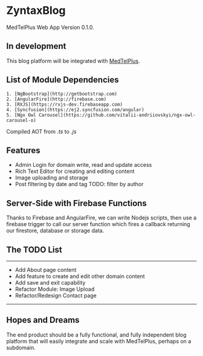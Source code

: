 # ZyntaxBlog

 MedTelPlus Web App Version 0.1.0.

## In development

This blog platform will be integrated with [MedTelPlus](https://medtelplus.com).

## List of Module Dependencies

    1. [NgBootstrap](http://getbootstrap.com)
    2. [AngularFire](http://firebase.com)
    3. [RXJS](https://rxjs-dev.firebaseapp.com)
    4. [Syncfusion](https://ej2.syncfusion.com/angular)
    5. [Ngx Owl Carousel](https://github.com/vitalii-andriiovskyi/ngx-owl-carousel-o)

Compiled AOT from *.ts* to *.js*

## Features

- Admin Login for domain write, read and update access
- Rich Text Editor for creating and editing content
- Image uploading and storage
- Post filtering by date and tag TODO: filter by author

## Server-Side with Firebase Functions

Thanks to Firebase and AngularFire, we can write Nodejs scripts, then use a firebase trigger to call our server function which fires a callback returning our firestore, database or storage data.

## The TODO List

----------

- Add About page content
- Add feature to create and edit other domain content
- Add save and exit capability
- Refactor Module: Image Upload
- Refactor/Redesign Contact page

----------

## Hopes and Dreams

The end product should be a fully functional, and fully independent blog platform that will easily integrate and scale with MedTelPlus, perhaps on a subdomain.
